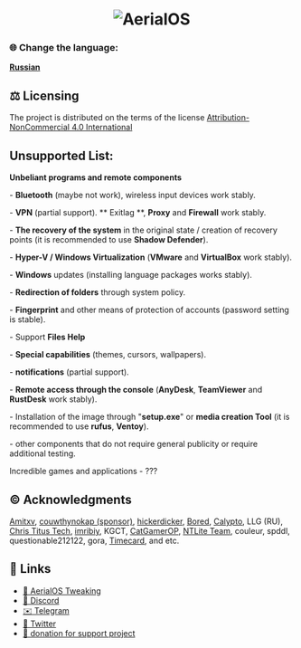 <h1 align="center">
  <img src="./images/AerialOS_Wallpaper_Modern.png" alt="AerialOS"></a>
</h1>

### 🌐 Change the language:
**[Russian](https://github.com/Aerial-LLC/AerialOS/blob/main/README-RU.md)**

## ⚖️ Licensing
The project is distributed on the terms of the license [Attribution-NonCommercial 4.0 International](https://github.com/Aerial-LLC/AerialOS/blob/main/LICENSE)

## Unsupported List:

**Unbeliant programs and remote components**  

\- **Bluetooth** (maybe not work), wireless input devices work stably. 

\- **VPN** (partial support). ** Exitlag **, **Proxy** and **Firewall** work stably.  

\- **The recovery of the system** in the original state / creation of recovery points (it is recommended to use **Shadow Defender**).  

\- **Hyper-V / Windows Virtualization** (**VMware** and **VirtualBox** work stably).  

\- **Windows** updates (installing language packages works stably).

\- **Redirection of folders** through system policy.

\- **Fingerprint** and other means of protection of accounts (password setting is stable).

\- Support **Files Help**

\- **Special capabilities** (themes, cursors, wallpapers).

\- **notifications** (partial support).

\- **Remote access through the console** (**AnyDesk**, **TeamViewer** and **RustDesk**  work stably).

\- Installation of the image through "**setup.exe**" or **media creation Tool** (it is recommended to use **rufus**, **Ventoy**).

\- other components that do not require general publicity or require additional testing.

Incredible games and applications
\- ???

## ©️ Acknowledgments

[Amitxv](https://twitter.com/valleyofd00m), [couwthynokap (sponsor)](https://github.com/couwthynokap), [hickerdicker](https://github.com/hickerdicker), [Bored](https://twitter.com/Bra1nlet), [Calypto](https://twitter.com/CaIypto), LLG (RU), [Chris Titus Tech](https://twitter.com/christitustech), [imribiy](https://x.com/imribiy), KGCT, [CatGamerOP](https://x.com/CatGamerOP), [NTLite Team](https://www.ntlite.com/community/index.php), couleur, spddl, questionable212122, gora, [Timecard](https://github.com/djdallmann/GamingPCSetup), and etc.

## 🔗 Links

- [🤖 AerialOS Tweaking](https://dsc.gg/aerialboost/)
- [🤖 Discord](https://dsc.gg/aerialos/)
- [✉️ Telegram](https://t.me/+_AGse0FWWldlZTZi)
- [🐤 Twitter](https://x.com/kouishouraxio)
- [💸 donation for support project](https://www.donationalerts.com/r/kouishouraxio)
